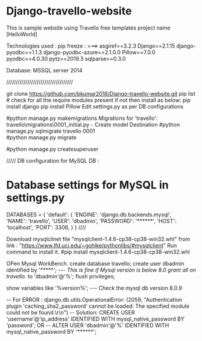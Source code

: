 # Django-travello-website

This is sample website using Travello free templates project name [HelloWorld]

Technologies used :  pip freeze : ===> 
asgiref==3.2.3
Django==2.1.15
django-pyodbc==1.1.3
django-pyodbc-azure==2.1.0.0
Pillow==7.0.0
pyodbc==4.0.30
pytz==2019.3
sqlparse==0.3.0

Database:
MSSQL server 2014

///////////////////////////////////

git clone https://github.com/bkumar2018/Django-travello-website.git
pip list # check for all the require modules present if not then install as below:
pip install django
pip install Pillow
Edit settings.py as per DB configurations

#python manage.py makemigrations
Migrations for 'travello':
  travello\migrations\0001_initial.py
    - Create model Destination
#python manage.py sqlmigrate travello 0001	
#python manage.py migrate

#python manage.py createsuperuser 

/////
DB configuration for MySQL DB :
# Database settings for MySQL in settings.py
DATABASES = {
    'default': {
        'ENGINE': 'django.db.backends.mysql',        
        'NAME': 'travello',
        'USER': 'dbadmin',
        'PASSWORD': '******',
        'HOST': 'localhost', 
        'PORT': 3306,
    }
}
////

Download mysqlclinet file "mysqlclient-1.4.6-cp38-cp38-win32.whl" from link : "https://www.lfd.uci.edu/~gohlke/pythonlibs/#mysqlclient" 
Run command to install it.
#pip install mysqlclient-1.4.6-cp38-cp38-win32.whl

OPen Mysql WorkBench.
create database travello; 
create user dbadmin identified by '******';   --- This is fine if Mysql version is below 8.0
grant all on travello.* to 'dbadmin'@'%';
flush privileges;

show variables like '%version%';    --- Check the mysql db version 8.0.9

-- For ERROR : django.db.utils.OperationalError: (2059, "Authentication plugin 'caching_sha2_password' cannot be loaded: The specified module could not be found.\r\n") 
-- Solution:  CREATE USER 'username'@'ip_address' IDENTIFIED WITH mysql_native_password BY 'password';
OR
-- ALTER USER 'dbadmin'@'%' IDENTIFIED WITH mysql_native_password BY '******';


